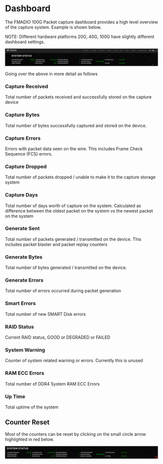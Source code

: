 # Dashboard

The FMADIO 100G Packet capture dashboard provides a high level overview of the capture system. Example is shown below.

NOTE: Different hardware platforms 20G, 40G, 100G have slightly different dashboard settings.

![FMADIO 100G Gen2 Dashboard Status](../.gitbook/assets/image%20%2863%29.png)

Going over the above in more detail as follows

### Capture Received

Total number of packets received and successfully stored on the capture device

### Capture Bytes

Total number of bytes successfully captured and stored on the device.

### Capture Errors

Errors with packet data seen on the wire. This includes Frame Check Sequence \(FCS\) errors.

### Capture Dropped

Total number of packets dropped / unable to make it to the capture storage system

### Capture Days

Total number of days worth of capture on the system. Calculated as difference between the oldest packet on the system vs the newest packet on the system

### Generate Sent

Total number of packets generated / transmitted on the device. This includes packet blaster and packet replay counters

### Generate Bytes

Total number of bytes generated / transmitted on the device. 

### Generate Errors

Total number of errors occurred during packet generation

### Smart Errors

Total number of new SMART Disk errors

### RAID Status

Current RAID status, GOOD or DEGRADED or FAILED

### System Warning

Counter of system related warning or errors. Currently this is unused

### RAM ECC Errors

Total number of DDR4 System RAM ECC Errors

### Up Time

Total uptime of the system

## Counter Reset

Most of the counters can be reset by clicking on the small circle arrow highlighted in red below.

![](../.gitbook/assets/image%20%2858%29.png)



